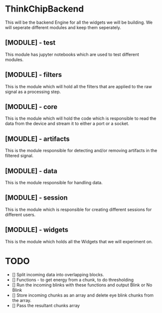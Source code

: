 # ThinkChipBackend

This will be the backend Engine for all the widgets we will be building. 
We will seperate different modules and keep them seperately.

## [MODULE] - test
This module has jupyter notebooks which are used to test different modules.

## [MODULE] - filters
This is the module which will hold all the filters that are applied to the raw signal as a processing step.

## [MODULE] - core
This is the module which will hold the code which is responsible to read the data from the device and stream it to 
either a port or a socket.

## [MOUDLE] - artifacts
This is the module responsible for detecting and/or removing artifacts in the filtered signal.

## [MODULE] - data
This is the module responsible for handling data.

## [MODULE] - session
This is the module which is responsible for creating different sessions for different users.

## [MODULE] - widgets
This is the module which holds all the Widgets that we will experiment on.

# TODO 
- [] Split incoming data into overlapping blocks.
- [] Functions - to get energy from a chunk, to do thresholding
- [] Run the incoming blinks with these functions and output Blink or No Blink
- [] Store incoming chunks as an array and delete eye blink chunks from the array.
- [] Pass the resultant chunks array 

